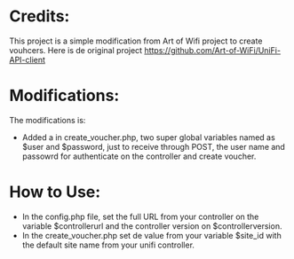 # Credits:
This project is a simple modification from Art of Wifi project to create vouhcers. 
Here is de original project https://github.com/Art-of-WiFi/UniFi-API-client

# Modifications:
The modifications is:
 - Added a in create_voucher.php, two super global variables named as $user and $password, just to receive through POST, the user name and passowrd for authenticate on the controller and create voucher.
 
 # How to Use:

 - In the config.php file, set the full URL from your controller on the variable $controllerurl and the controller version on $controllerversion. 
 - In the create_voucher.php set de value from your variable $site_id with the default site name from your unifi controller.
